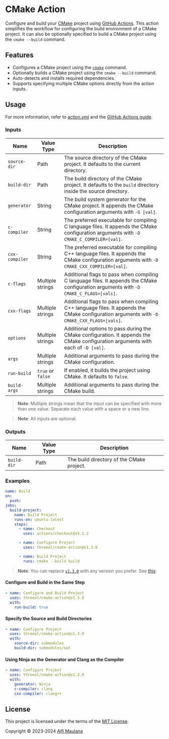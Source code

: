 # CMake Action

Configure and build your [CMake](https://cmake.org/) project using [GitHub Actions](https://github.com/features/actions). This action simplifies the workflow for configuring the build environment of a CMake project. It can also be optionally specified to build a CMake project using the `cmake --build` command.

## Features

- Configures a CMake project using the [`cmake`](https://cmake.org/cmake/help/latest/manual/cmake.1.html) command.
- Optionally builds a CMake project using the `cmake --build` command.
- Auto-detects and installs required dependencies.
- Supports specifying multiple CMake options directly from the action inputs.

## Usage

For more information, refer to [action.yml](./action.yml) and the [GitHub Actions guide](https://docs.github.com/en/actions/learn-github-actions/understanding-github-actions).

### Inputs

| Name | Value Type | Description |
| --- | --- | --- |
| `source-dir` | Path | The source directory of the CMake project. It defaults to the current directory. |
| `build-dir` | Path | The build directory of the CMake project. It defaults to the `build` directory inside the source directory. |
| `generator` | String | The build system generator for the CMake project. It appends the CMake configuration arguments with `-G [val]`. |
| `c-compiler` | String | The preferred executable for compiling C language files. It appends the CMake configuration arguments with `-D CMAKE_C_COMPILER=[val]`. |
| `cxx-compiler` | String | The preferred executable for compiling C++ language files. It appends the CMake configuration arguments with `-D CMAKE_CXX_COMPILER=[val]`. |
| `c-flags` | Multiple strings | Additional flags to pass when compiling C language files. It appends the CMake configuration arguments with `-D CMAKE_C_FLAGS=[vals]`. |
| `cxx-flags` | Multiple strings | Additional flags to pass when compiling C++ language files. It appends the CMake configuration arguments with `-D CMAKE_CXX_FLAGS=[vals]`. |
| `options` | Multiple strings | Additional options to pass during the CMake configuration. It appends the CMake configuration arguments with each of `-D [val]`. |
| `args` | Multiple strings | Additional arguments to pass during the CMake configuration. |
| `run-build` | `true` or `false` | If enabled, it builds the project using CMake. It defaults to `false`. |
| `build-args` | Multiple strings | Additional arguments to pass during the CMake build. |

> **Note**: Multiple strings mean that the input can be specified with more than one value. Separate each value with a space or a new line.

> **Note**: All inputs are optional.

### Outputs

| Name | Value Type | Description |
| --- | --- | --- |
| `build-dir` | Path | The build directory of the CMake project. |

### Examples

```yaml
name: Build
on:
  push:
jobs:
  build-project:
    name: Build Project
    runs-on: ubuntu-latest
    steps:
      - name: Checkout
        uses: actions/checkout@v4.1.2

      - name: Configure Project
        uses: threeal/cmake-action@v1.3.0

      - name: Build Project
        runs: cmake --build build
```

> **Note**: You can replace [`v1.3.0`](https://github.com/threeal/cmake-action/releases/tag/v1.3.0) with any version you prefer. See [this](https://docs.github.com/en/actions/using-workflows/workflow-syntax-for-github-actions#jobsjob_idstepsuses).

#### Configure and Build in the Same Step

```yaml
- name: Configure and Build Project
  uses: threeal/cmake-action@v1.3.0
  with:
    run-build: true
```

#### Specify the Source and Build Directories

```yaml
- name: Configure Project
  uses: threeal/cmake-action@v1.3.0
  with:
    source-dir: submodules
    build-dir: submodules/out
```

#### Using Ninja as the Generator and Clang as the Compiler

```yaml
- name: Configure Project
  uses: threeal/cmake-action@v1.3.0
  with:
    generator: Ninja
    c-compiler: clang
    cxx-compiler: clang++
```

## License

This project is licensed under the terms of the [MIT License](./LICENSE).

Copyright © 2023-2024 [Alfi Maulana](https://github.com/threeal/)
